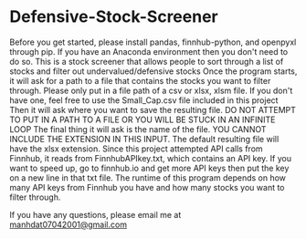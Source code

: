 # Defensive-Stock-Screener
Before you get started, please install pandas, finnhub-python, and openpyxl through pip. If you have an Anaconda environment then you don't need to do so.
This is a stock screener that allows people to sort through a list of stocks and filter out undervalued/defensive stocks
Once the program starts, it will ask for a path to a file that contains the stocks you want to filter through. Please only put in a file path of a csv or xlsx, xlsm file. If you don't have one, feel free to use the Small_Cap.csv file included in this project
Then it will ask where you want to save the resulting file. DO NOT ATTEMPT TO PUT IN A PATH TO A FILE OR YOU WILL BE STUCK IN AN INFINITE LOOP
The final thing it will ask is the name of the file. YOU CANNOT INCLUDE THE EXTENSION IN THIS INPUT. The default resulting file will have the xlsx extension.
Since this project attempted API calls from Finnhub, it reads from FinnhubAPIkey.txt, which contains an API key. If you want to speed up, go to finnhub.io and get more API keys then put the key on a new line in that txt file.
The runtime of this program depends on how many API keys from Finnhub you have and how many stocks you want to filter through.



If you have any questions, please email me at manhdat07042001@gmail.com
